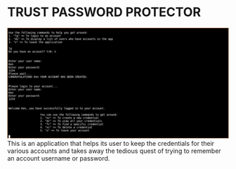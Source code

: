 # TRUST PASSWORD PROTECTOR
<img src="TRUST.png">
This is an application that helps its user to keep the credentials for their various accounts and takes away the tedious quest of trying to remember an account username or password.
